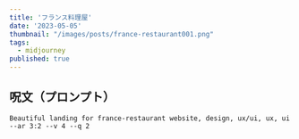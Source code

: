 ```yaml
---
title: 'フランス料理屋'
date: '2023-05-05'
thumbnail: "/images/posts/france-restaurant001.png"
tags:
  - midjourney
published: true
---
```


## 呪文（プロンプト）
```
Beautiful landing for france-restaurant website, design, ux/ui, ux, ui --ar 3:2 --v 4 --q 2
```